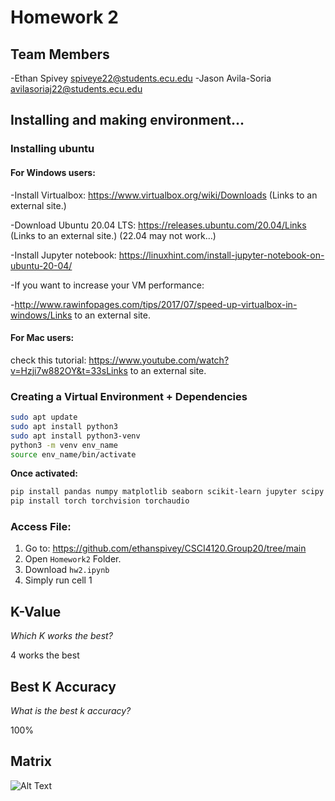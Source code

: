 # Homework 2

## Team Members
-Ethan Spivey spiveye22@students.ecu.edu
-Jason Avila-Soria avilasoriaj22@students.ecu.edu

## Installing and making environment...

### Installing ubuntu

#### For Windows users:

-Install Virtualbox: https://www.virtualbox.org/wiki/Downloads (Links to an external site.)

-Download Ubuntu 20.04 LTS:  https://releases.ubuntu.com/20.04/Links (Links to an external site.) (22.04 may not work…)

-Install Jupyter notebook: https://linuxhint.com/install-jupyter-notebook-on-ubuntu-20-04/

-If you want to increase your VM performance:

-http://www.rawinfopages.com/tips/2017/07/speed-up-virtualbox-in-windows/Links to an external site.

#### For Mac users:

check this tutorial:
https://www.youtube.com/watch?v=Hzji7w882OY&t=33sLinks to an external site.

### Creating a Virtual Environment + Dependencies

```bash
sudo apt update
sudo apt install python3
sudo apt install python3-venv
python3 -m venv env_name
source env_name/bin/activate
```
**Once activated:**
```bash
pip install pandas numpy matplotlib seaborn scikit-learn jupyter scipy tensorflow keras yellowbrick
pip install torch torchvision torchaudio
```

### Access File:
1. Go to: https://github.com/ethanspivey/CSCI4120.Group20/tree/main
2. Open `Homework2` Folder.
3. Download `hw2.ipynb`
4. Simply run cell 1

## K-Value
*Which K works the best?*

4 works the best

## Best K Accuracy 
*What is the best k accuracy?*

100%

## Matrix

![Alt Text](https://github.com/ethanspivey/CSCI4120.Group20/blob/main/Homework2/cf.png)
